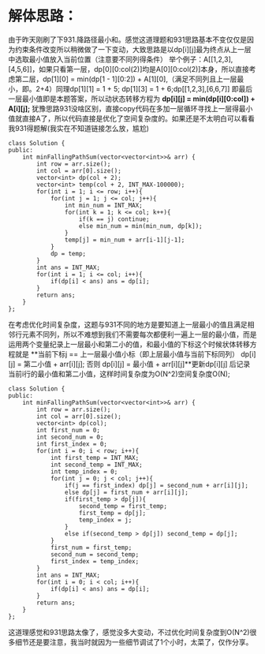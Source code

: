 # 解体思路：
由于昨天刚刷了下931.降路径最小和。感觉这道理题和931思路基本不变仅仅是因为约束条件改变所以稍微做了一下变动，大致思路是以dp[i][j]最为终点从上一层中选取最小值放入当前位置（注意要不同列得条件）
举个例子：A[[1,2,3],[4,5,6]]，如果只看第一层，dp[0][0:col(2)]均是A[0][0:col(2)]本身，所以直接考虑第二层，dp[1][0] = min(dp[1 - 1][0:2]) + A[1][0],（满足不同列且上一层最小，即。2+4）同理dp[1][1] = 1 + 5; dp[1][3] = 1 + 6;dp[[1,2,3],[6,6,7]] 即最后一层最小值即是本题答案，所以动状态转移方程为
**dp[i][j] = min(dp[i][0:col]) + A[i][j];**
犹豫思路931没啥区别，直接copy代码在多加一层循环寻找上一层得最小值就直接A了，所以代码直接是优化了空间复杂度的。如果还是不太明白可以看看我931得题解(我实在不知道链接怎么放，尴尬)
```
class Solution {
public:
    int minFallingPathSum(vector<vector<int>>& arr) {
        int row = arr.size();
        int col = arr[0].size();
        vector<int> dp(col + 2);
        vector<int> temp(col + 2, INT_MAX-100000);
        for(int i = 1; i <= row; i++){
            for(int j = 1; j <= col; j++){
                int min_num = INT_MAX;
                for(int k = 1; k <= col; k++){
                    if(k == j) continue;
                    else min_num = min(min_num, dp[k]);
                }
                temp[j] = min_num + arr[i-1][j-1];
            }
            dp = temp;
        }
        int ans = INT_MAX;
        for(int i = 1; i <= col; i++){
            if(dp[i] < ans) ans = dp[i];
        }
        return ans;
    }
};
```
在考虑优化时间复杂度，这题与931不同的地方是要知道上一层最小的值且满足相邻行元素不同列，所以不难想到我们不需要每次都便利一遍上一层的最小值，而是运用两个变量纪录上一层最小和第二小的值，和最小值的下标这个时候状体转移方程就是
**当前下标j == 上一层最小值小标（即上层最小值与当前下标同列） dp[i][j] = 第二小值 + arr[i][j];
否则 dp[i][j]  = 最小值 + arr[i][j]**更新dp[i][j] 后记录当前i行的最小值和第二小值，这样时间复杂度为O(N^2)空间复杂度O(N);
```
class Solution {
public:
    int minFallingPathSum(vector<vector<int>>& arr) {
        int row = arr.size();
        int col = arr[0].size();
        vector<int> dp(col);
        int first_num = 0;
        int second_num = 0;
        int first_index = 0;
        for(int i = 0; i < row; i++){
            int first_temp = INT_MAX;
            int second_temp = INT_MAX;
            int temp_index = 0;
            for(int j = 0; j < col; j++){
                if(j == first_index) dp[j] = second_num + arr[i][j];
                else dp[j] = first_num + arr[i][j];
                if(first_temp > dp[j]){
                    second_temp = first_temp;
                    first_temp = dp[j];
                    temp_index = j;
                }
                else if(second_temp > dp[j]) second_temp = dp[j];
            }
            first_num = first_temp;
            second_num = second_temp;
            first_index = temp_index;
        }
        int ans = INT_MAX;
        for(int i = 0; i < col; i++){
            if(dp[i] < ans) ans = dp[i];
        }
        return ans;
    }
};
```
这道理感觉和931思路太像了，感觉没多大变动，不过优化时间复杂度到O(N^2)很多细节还是要注意，我当时就因为一些细节调试了1个小时，太菜了，仅作分享。
